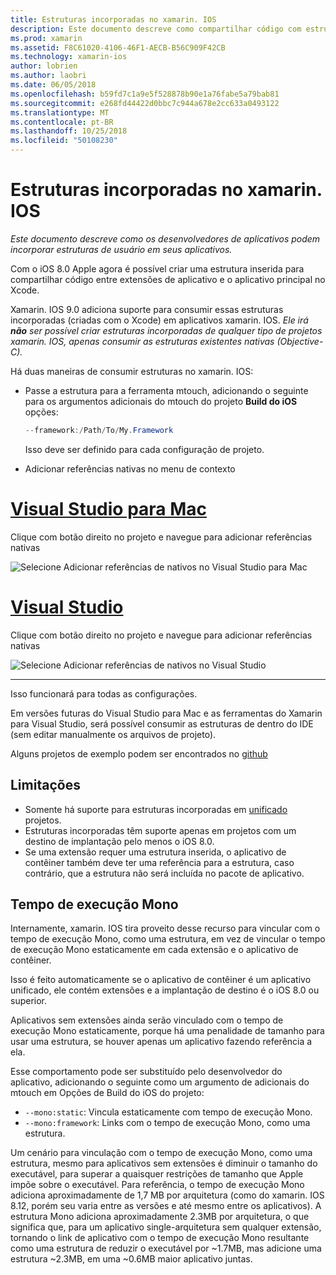 ```yaml
---
title: Estruturas incorporadas no xamarin. IOS
description: Este documento descreve como compartilhar código com estruturas incorporadas em um aplicativo xamarin. IOS. Isso pode ser feito com a ferramenta mtouch ou referências nativas.
ms.prod: xamarin
ms.assetid: F8C61020-4106-46F1-AECB-B56C909F42CB
ms.technology: xamarin-ios
author: lobrien
ms.author: laobri
ms.date: 06/05/2018
ms.openlocfilehash: b59fd7c1a9e5f528878b90e1a76fabe5a79bab81
ms.sourcegitcommit: e268fd44422d0bbc7c944a678e2cc633a0493122
ms.translationtype: MT
ms.contentlocale: pt-BR
ms.lasthandoff: 10/25/2018
ms.locfileid: "50108230"
---
```

# <a name="embedded-frameworks-in-xamarinios"></a>Estruturas incorporadas no xamarin. IOS

_Este documento descreve como os desenvolvedores de aplicativos podem incorporar estruturas de usuário em seus aplicativos._

Com o iOS 8.0 Apple agora é possível criar uma estrutura inserida para compartilhar código entre extensões de aplicativo e o aplicativo principal no Xcode.

Xamarin. IOS 9.0 adiciona suporte para consumir essas estruturas incorporadas (criadas com o Xcode) em aplicativos xamarin. IOS. *Ele irá **não** ser possível criar estruturas incorporadas de qualquer tipo de projetos xamarin. IOS, apenas consumir as estruturas existentes nativas (Objective-C).*

Há duas maneiras de consumir estruturas no xamarin. IOS:

- Passe a estrutura para a ferramenta mtouch, adicionando o seguinte para os argumentos adicionais do mtouch do projeto **Build do iOS** opções:

  ```csharp
  --framework:/Path/To/My.Framework
  ```

  Isso deve ser definido para cada configuração de projeto.

- Adicionar referências nativas no menu de contexto

# <a name="visual-studio-for-mactabmacos"></a>[Visual Studio para Mac](#tab/macos)

Clique com botão direito no projeto e navegue para adicionar referências nativas

![](embedded-frameworks-images/xam-native-refs.png "Selecione Adicionar referências de nativos no Visual Studio para Mac")

# <a name="visual-studiotabwindows"></a>[Visual Studio](#tab/windows)

Clique com botão direito no projeto e navegue para adicionar referências nativas

![](embedded-frameworks-images/vs-native-refs.png "Selecione Adicionar referências de nativos no Visual Studio")

-----

  Isso funcionará para todas as configurações.

Em versões futuras do Visual Studio para Mac e as ferramentas do Xamarin para Visual Studio, será possível consumir as estruturas de dentro do IDE (sem editar manualmente os arquivos de projeto).

Alguns projetos de exemplo podem ser encontrados no [github](https://github.com/rolfbjarne/embedded-frameworks)

## <a name="limitations"></a>Limitações

- Somente há suporte para estruturas incorporadas em [unificado](~/cross-platform/macios/unified/index.md) projetos.
- Estruturas incorporadas têm suporte apenas em projetos com um destino de implantação pelo menos o iOS 8.0.
- Se uma extensão requer uma estrutura inserida, o aplicativo de contêiner também deve ter uma referência para a estrutura, caso contrário, que a estrutura não será incluída no pacote de aplicativo.

## <a name="the-mono-runtime"></a>Tempo de execução Mono

Internamente, xamarin. IOS tira proveito desse recurso para vincular com o tempo de execução Mono, como uma estrutura, em vez de vincular o tempo de execução Mono estaticamente em cada extensão e o aplicativo de contêiner.

Isso é feito automaticamente se o aplicativo de contêiner é um aplicativo unificado, ele contém extensões e a implantação de destino é o iOS 8.0 ou superior.

Aplicativos sem extensões ainda serão vinculado com o tempo de execução Mono estaticamente, porque há uma penalidade de tamanho para usar uma estrutura, se houver apenas um aplicativo fazendo referência a ela.

Esse comportamento pode ser substituído pelo desenvolvedor do aplicativo, adicionando o seguinte como um argumento de adicionais do mtouch em Opções de Build do iOS do projeto:

- `--mono:static`: Vincula estaticamente com tempo de execução Mono.
- `--mono:framework`: Links com o tempo de execução Mono, como uma estrutura.

Um cenário para vinculação com o tempo de execução Mono, como uma estrutura, mesmo para aplicativos sem extensões é diminuir o tamanho do executável, para superar a quaisquer restrições de tamanho que Apple impõe sobre o executável. Para referência, o tempo de execução Mono adiciona aproximadamente de 1,7 MB por arquitetura (como do xamarin. IOS 8.12, porém seu varia entre as versões e até mesmo entre os aplicativos). A estrutura Mono adiciona aproximadamente 2.3MB por arquitetura, o que significa que, para um aplicativo single-arquitetura sem qualquer extensão, tornando o link de aplicativo com o tempo de execução Mono resultante como uma estrutura de reduzir o executável por ~1.7MB, mas adicione uma estrutura ~2.3MB, em uma ~0.6MB maior aplicativo juntas.

